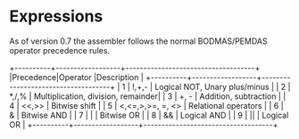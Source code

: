 # Expressions
As of version 0.7 the assembler follows the normal BODMAS/PEMDAS operator precedence rules.

+----------+------------------+------------------------------------+
|Precedence|Operator          |Description                         |
+----------+------------------+------------------------------------+
|     1    | !,+,-            | Logical NOT, Unary plus/minus      |
|     2    | *,/,%            | Multiplication, division, remainder|
|     3    | +, -             | Addition, subtraction              |
|     4    | <<,>>            | Bitwise shift                      |
|     5    | <,<=,>,>=, =, <> | Relational operators               |
|     6    | &                | Bitwise AND                        |
|     7    | |                | Bitwise OR                         |
|     8    | &&               | Logical AND                        |
|     9    | ||               | Logical OR                         |
+----------+------------------+------------------------------------+